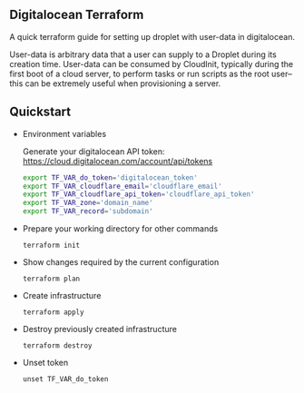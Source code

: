 ## Digitalocean Terraform

A quick terraform guide for setting up droplet with user-data in digitalocean.

User-data is arbitrary data that a user can supply to a Droplet during its creation time. User-data can be consumed by CloudInit, typically during the first boot of a cloud server, to perform tasks or run scripts as the root user–this can be extremely useful when provisioning a server.


## Quickstart


- Environment variables
  
    Generate your digitalocean API token: https://cloud.digitalocean.com/account/api/tokens
    ```bash
    export TF_VAR_do_token='digitalocean_token'
    export TF_VAR_cloudflare_email='cloudflare_email'
    export TF_VAR_cloudflare_api_token='cloudflare_api_token'
    export TF_VAR_zone='domain_name'
    export TF_VAR_record='subdomain'
    ```

- Prepare your working directory for other commands

  `terraform init`

- Show changes required by the current configuration

  `terraform plan`

- Create infrastructure

  `terraform apply`

- Destroy previously created infrastructure

  `terraform destroy`

- Unset token

  `unset TF_VAR_do_token`
